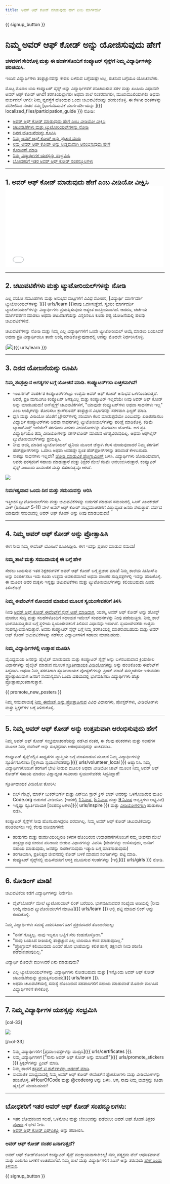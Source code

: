 ```yaml
---
title: ಅವರ್ ಆಫ್ ಕೋಡ್ ಮಾಡುವುದು ಹೇಗೆ ಎಂಬ ಮಾರ್ಗದರ್ಶಿ
---
```


{{ signup_button }}

# ನಿಮ್ಮ ಅವರ್ ಆಫ್ ಕೋಡ್ ಅನ್ನು ಯೋಜಿಸುವುದು ಹೇಗೆ

### ಚಳವಳಿಗೆ ಸೇರಿಕೊಳ್ಳಿ ಮತ್ತು ಈ ಹಂತಗಳೊಂದಿಗೆ ಕಂಪ್ಯೂಟರ್ ಸೈನ್ಸ್‌ಗೆ ನಿಮ್ಮ ವಿದ್ಯಾರ್ಥಿಗಳನ್ನು ಪರಿಚಯಿಸಿ.

ಇಂದಿನ ವಿದ್ಯಾರ್ಥಿಗಳು ತಂತ್ರಜ್ಞಾನವನ್ನು ಕೇವಲ ಬಳಸುವ ಬಗ್ಗೆಯಷ್ಟೇ ಅಲ್ಲ, ರಚಿಸುವ ಬಗ್ಗೆಯೂ ಯೋಚಿಸಬೇಕು.

ಮೊಟ್ಟ ಮೊದಲ ಬಾರಿ ಕಂಪ್ಯೂಟರ್ ಸೈನ್ಸ್ ಅನ್ನು ವಿದ್ಯಾರ್ಥಿಗಳಿಗೆ ಪರಿಚಯಿಸುವ ಸರಳ ಮತ್ತು ಖುಷಿಯ ವಿಧಾನವೇ ಅವರ್ ಆಫ್ ಕೋಡ್ ಆಗಿದೆ! ತರಗತಿಯಲ್ಲಾಗಲೀ ಅಥವಾ ಶಾಲೆ ನಂತರವಾಗಲೀ, ಮುಖಾಮುಖಿಯಾಗಲೀ ಅಥವಾ ವರ್ಚುವಲ್ ಆಗಲೀ ನಿಮ್ಮ ವ್ಯವಸ್ಥೆಗೆ ಹೊಂದುವ ಒಂದು ಚಟುವಟಿಕೆಯನ್ನು ಹುಡುಕಿಕೊಳ್ಳಿ. ಈ ಕೆಳಗಿನ ಹಂತಗಳನ್ನು ಪರಿಶೀಲಿಸಿದ ನಂತರ ನಮ್ಮ [ಭಾಗವಹಿಸುವಿಕೆ ಮಾರ್ಗದರ್ಶಿಯನ್ನು ]({{ localized_files/participation_guide }}) ನೋಡಿ:

- [ಅವರ್ ಆಫ್‌ ಕೋಡ್‌ ಮಾಡುವುದು ಹೇಗೆ ಎಂಬ ವೀಡಿಯೋ ವೀಕ್ಷಿಸಿ](#how-to-video)
- [ಚಟುವಟಿಕೆಗಳು ಮತ್ತು ಟ್ಯುಟೋರಿಯಲ್‌ಗಳನ್ನು ನೋಡಿ](#explore-activities)
- [ದಿನದ ಯೋಜನೆಯನ್ನು ರೂಪಿಸಿ](#create-your-plan)
- [ನಿಮ್ಮ ಅವರ್ ಆಫ್ ಕೋಡ್ ಅನ್ನು ಪ್ರಚಾರ ಮಾಡಿ](#promote-your-hour)
- [ನಿಮ್ಮ ಅವರ್ ಆಫ್ ಕೋಡ್ ಅನ್ನು ಉತ್ತಮವಾಗಿ ಆರಂಭಿಸುವುದು ಹೇಗೆ](#how-to-start)
- [ಕೋಡಿಂಗ್‌ ಮಾಡಿ](#code)
- [ನಿಮ್ಮ ವಿದ್ಯಾರ್ಥಿಗಳ ಯಶಸ್ಸನ್ನು ಸಂಭ್ರಮಿಸಿ](#celebrate)
- [ಬೋಧಕರಿಗೆ ಇತರ ಅವರ್ ಆಫ್ ಕೋಡ್ ಸಂಪನ್ಮೂಲಗಳು](#other-resources)

* * *

<a id="how-to-video"></a>

## 1. ಅವರ್ ಆಫ್ ಕೋಡ್ ಮಾಡುವುದು ಹೇಗೆ ಎಂಬ ವೀಡಿಯೋ ವೀಕ್ಷಿಸಿ <iframe width="500" height="255" src="//www.youtube.com/embed/SrnvvWDm73k" frameborder="0" allowfullscreen></iframe> 

* * *

<a id="explore-activities"></a>

## 2. ಚಟುವಟಿಕೆಗಳು ಮತ್ತು ಟ್ಯುಟೋರಿಯಲ್‌ಗಳನ್ನು ನೋಡಿ

ಎಲ್ಲ ವಯೋ ಸಮೂಹಗಳು ಮತ್ತು ಅನುಭವ ಮಟ್ಟಗಳಿಗೆ ವಿವಿಧ ಮೋಜಿನ, [ವಿದ್ಯಾರ್ಥಿ ಮಾರ್ಗದರ್ಶಿ ಟ್ಯುಟೋರಿಯಲ್‌ಗಳನ್ನು ]({{ urls/learn }})ನಾವು ಒದಗಿಸುತ್ತೇವೆ. ಸ್ವಯಂ ಮಾರ್ಗದರ್ಶಿ ಟ್ಯುಟೋರಿಯಲ್‌ಗಳನ್ನು ವಿದ್ಯಾರ್ಥಿಗಳು ಪ್ರಯತ್ನಿಸುವುದು ಅತ್ಯಂತ ಜನಪ್ರಿಯವಾಗಿದೆ. ಆದರೂ, ಚರ್ಚೆಯ ಮಾರ್ಗದರ್ಶನ ಮಾಡಲು ಅಥವಾ ಚಟುವಟಿಕೆಯನ್ನು ವಿಸ್ತರಿಸಲೂ ಕೂಡಾ ಪಠ್ಯ ಯೋಜನೆಯಲ್ಲಿ ಹಲವು ಚಟುವಟಿಕೆಗಳಿವೆ.

ಚಟುವಟಿಕೆಗಳನ್ನು ನೋಡಿ ಮತ್ತು ನಿಮ್ಮ ಎಲ್ಲ ವಿದ್ಯಾರ್ಥಿಗಳಿಗೆ ಒಂದೇ ಟ್ಯುಟೋರಿಯಲ್ ಆಯ್ಕೆ ಮಾಡಲು ಬಯಸಿದರೆ ಅಥವಾ ಪ್ರತಿ ವಿದ್ಯಾರ್ಥಿಯೂ ತಾವೇ ಆಯ್ಕೆ ಮಾಡಿಕೊಳ್ಳುವುದಾದಲ್ಲಿ ಅದನ್ನು ಮೊದಲೇ ನಿರ್ಧರಿಸಿಕೊಳ್ಳಿ.

[![](/images/tutorials.png)]({{ urls/learn }})

* * *

<a id="create-your-plan"></a>

## 3. ದಿನದ ಯೋಜನೆಯನ್ನು ರೂಪಿಸಿ

### ನಿಮ್ಮ ತಂತ್ರಜ್ಞಾನ ಅಗತ್ಯಗಳ ಬಗ್ಗೆ ಯೋಚನೆ ಮಾಡಿ. ಕಂಪ್ಯೂಟರ್‌ಗಳು ಐಚ್ಛಿಕವಾಗಿವೆ!

- ಇಂಟರ್ನೆಟ್ ಸಂಪರ್ಕಿತ ಕಂಪ್ಯೂಟರ್‌ಗಳಲ್ಲೂ ಉತ್ತಮ ಅವರ್ ಆಫ್ ಕೋಡ್ ಅನುಭವ ಒಳಗೊಂಡಿರುತ್ತದೆ. ಆದರೆ, ಪ್ರತಿ ಮಗುವಿಗೂ ಕಂಪ್ಯೂಟರ್ ಅಗತ್ಯವಿಲ್ಲ ಮತ್ತು ಕಂಪ್ಯೂಟರ್ ಇಲ್ಲದೆಯೇ ನೀವು ಅವರ್ ಆಫ್ ಕೋಡ್ ಅನ್ನು ಮಾಡಬಹುದು! ಅನ್‌ಪ್ಲಗ್ಡ್ ಚಟುವಟಿಕೆಗಳಿಗೆ, "ಯಾವುದೇ ಕಂಪ್ಯೂಟರ್‌ಗಳು ಅಥವಾ ಸಾಧನಗಳು ಇಲ್ಲ" ಎಂಬ ಆಯ್ಕೆಗಳನ್ನು ತೋರಿಸಲು ಕ್ಲಾಸ್‌ರೂಮ್ ತಂತ್ರಜ್ಞಾನ ವಿಭಾಗವನ್ನು ಸರಳವಾಗಿ ಫಿಲ್ಟರ್ ಮಾಡಿ.
- ಧ್ವನಿ ಮತ್ತು ವೀಡಿಯೋ ಜೊತೆಗೆ ಬ್ರೌಸರ್‌ಗಳಲ್ಲಿ ಸರಿಯಾಗಿ ಕೆಲಸ ಮಾಡುತ್ತದೆಯೇ ಎಂಬುದನ್ನು ಖಚಿತಪಡಿಸಲು ವಿದ್ಯಾರ್ಥಿ ಕಂಪ್ಯೂಟರ್‌ಗಳು ಅಥವಾ ಸಾಧನಗಳಲ್ಲಿ ಟ್ಯುಟೋರಿಯಲ್‌ಗಳನ್ನು ಪರೀಕ್ಷೆ ಮಾಡಿಕೊಳ್ಳಿ. ಕಡಿಮೆ ಬ್ಯಾಂಡ್‌ವಿಡ್ತ್‌ ಇದೆಯೇ? ತರಗತಿಯ ಎದುರು ವೀಡಿಯೋಗಳನ್ನು ತೋರಿಸಲು ಯೋಜಿಸಿ. ಆಗ ಪ್ರತಿ ವಿದ್ಯಾರ್ಥಿಯೂ ತಮ್ಮ ವೀಡಿಯೋಗಳನ್ನು ಡೌನ್‌ಲೋಡ್ ಮಾಡುವ ಅಗತ್ಯವಿರುವುದಿಲ್ಲ. ಅಥವಾ ಆಫ್‌ಲೈನ್‌ ಟ್ಯುಟೋರಿಯಲ್‌ಗಳನ್ನು ಪ್ರಯತ್ನಿಸಿ.
- ನೀವು ಆಯ್ಕೆ ಮಾಡಿದ ಟ್ಯುಟೋರಿಯಲ್‌ ಧ್ವನಿಯ ಮೂಲಕ ಚೆನ್ನಾಗಿ ಕೆಲಸ ಮಾಡುವುದಾದರೆ ನಿಮ್ಮ ತರಗತಿಗೆ ಹೆಡ್‌ಫೋನ್‌ಗಳನ್ನು ಒದಗಿಸಿ ಅಥವಾ ಅವರದ್ದೇ ಸ್ವಂತ ಹೆಡ್‌ಫೋನ್‌ಗಳನ್ನು ತರುವಂತೆ ಕೇಳಬಹುದು.
- ಸಾಕಷ್ಟು ಸಾಧನಗಳು ಇಲ್ಲವೇ? [ಜೋಡಿ ಮಾಡುವಿಕೆ ಪ್ರೋಗ್ರಾಮಿಂಗ್‌](https://www.youtube.com/watch?v=vgkahOzFH2Q) ಬಳಸಿ. ವಿದ್ಯಾರ್ಥಿಗಳು ಜೋಡಿಯಾದಾಗ, ಅವರು ಪರಸ್ಪರರಿಗೆ ಸಹಾಯ ಮಾಡುತ್ತಾರೆ ಮತ್ತು ಶಿಕ್ಷಕರ ಮೇಲೆ ಕಡಿಮೆ ಅವಲಂಬಿಸಿರುತ್ತಾರೆ. ಕಂಪ್ಯೂಟರ್ ಸೈನ್ಸ್ ಎಂಬುದು ಸಾಮಾಜಿಕ ಮತ್ತು ಸಹಕಾರಿತ್ವವೂ ಆಗಿದೆ.

<img src="/images/fit-600/group_ipad.jpg" />

### ನಿಮಗಿಷ್ಟವಾದ ಒಂದು ದಿನ ಮತ್ತು ಸಮಯವನ್ನು ಆರಿಸಿ

ಇತ್ತೀಚಿನ ಟ್ಯುಟೋರಿಯಲ್‌ಗಳು ಮತ್ತು ಚಟುವಟಿಕೆಗಳನ್ನು ಬಿಡುಗಡೆ ಮಾಡುವ ಸಮಯದಲ್ಲಿ ಸಿಎಸ್ ಎಜುಕೇಶನ್ ವೀಕ್ (ಡಿಸೆಂಬರ್ 5-11) ವೇಳೆ ಅವರ್ ಆಫ್ ಕೋಡ್ ಸಂಭ್ರಮಾಚರಣೆಗೆ ವಿಶ್ವಾದ್ಯಂತ ಜನರು ಸೇರುತ್ತಾರೆ. ವರ್ಷದ ಯಾವುದೇ ಸಮಯದಲ್ಲಿ ಅವರ್ ಆಫ್ ಕೋಡ್ ಅನ್ನು ನೀವು ಮಾಡಬಹುದು!

* * *

<a id="promote-your-hour"></a>

## 4. ನಿಮ್ಮ ಅವರ್ ಆಫ್ ಕೋಡ್ ಅನ್ನು ಪ್ರೋತ್ಸಾಹಿಸಿ

ಈಗ ನೀವು ನಿಮ್ಮ ಈವೆಂಟ್ ಯೋಜನೆ ರೂಪಿಸಿದ್ದೀರಿ. ಈಗ ಇದನ್ನು ಪ್ರಚಾರ ಮಾಡುವ ಸಮಯ!

### ನಿಮ್ಮ ಶಾಲೆ ಮತ್ತು ಸಮುದಾಯಕ್ಕೆ ಈ ಬಗ್ಗೆ ಹೇಳಿ

ಸೇರಲು ಬಯಸುವ ಇತರ ಶಿಕ್ಷಕರುಗಳಿಗೆ ಅವರ್ ಆಫ್ ಕೋಡ್ ಬಗ್ಗೆ ಪ್ರಚಾರ ಮಾಡಿ! ನಿಮ್ಮ ಶಾಲೆಯ ಪಿಟಿಎಸ್‌ಎ ಅನ್ನು ಸಂಪರ್ಕಿಸಲು ಇದು ಕೂಡಾ ಉತ್ತಮ ಅವಕಾಶವಾಗಿದೆ ಅಥವಾ ಪಾಲಕರ ಸುದ್ದಿಪತ್ರಗಳಲ್ಲಿ ಇದನ್ನು ಹಂಚಿಕೊಳ್ಳಿ. ಈ ಮೂಲಕ ಅವರ ಮಕ್ಕಳು ಇನ್ನಷ್ಟು ಚಟುವಟಿಕೆಗಳು ಮತ್ತು ಟ್ಯುಟೋರಿಯಲ್‌ಗಳನ್ನು ಕಲಿಯಬಹುದು ಎಂದು ತಿಳಿಸಿಕೊಡಿ!

### ನಿಮ್ಮ ಈವೆಂಟ್‌ಗೆ ನೋಂದಣಿ ಮಾಡುವ ಮೂಲಕ ಸ್ವಯಂಸೇವಕರಿಗೆ ತಿಳಿಸಿ

ನೀವು [ಅವರ್ ಆಫ್ ಕೋಡ್ ಈವೆಂಟ್‌ಗೆ ಸೈನ್ ಅಪ್ ಮಾಡಿದಾಗ](/#join), ಯಶಸ್ವಿ ಅವರ್ ಆಫ್ ಕೋಡ್ ಅನ್ನು ಹೋಸ್ಟ್‌ ಮಾಡಲು ಸುದ್ದಿ ಮತ್ತು ಸಲಹೆಗಳೊಂದಿಗೆ ಸಹಾಯಕ ಇಮೇಲ್ ಸಂವಹನಗಳನ್ನು ನೀವು ಪಡೆಯುತ್ತೀರಿ. ನಿಮ್ಮ ಶಾಲೆ ಭಾಗವಹಿಸುತ್ತಿರುವ ಬಗ್ಗೆ ಸ್ಥಳೀಯ ಸ್ವಯಂಸೇವಕರಿಗೆ ತಿಳಿಸುವ ವಿಧಾನವೂ ಇದಾಗಿದೆ. ಸ್ವಯಂಸೇವಕರು ಉತ್ತಮ ಸಂಪನ್ಮೂಲವಾಗಿರುತ್ತಾರೆ. ಅವರು ಕಂಪ್ಯೂಟರ್ ಸೈನ್ಸ್‌ ಬಗ್ಗೆ ನಿಮ್ಮ ತರಗತಿಯಲ್ಲಿ ಮಾತನಾಡಬಹುದು ಮತ್ತು ಅವರ್ ಆಫ್ ಕೋಡ್ ಚಟುವಟಿಕೆಗಳನ್ನು ನಡೆಸಲು ವಿದ್ಯಾರ್ಥಿಗಳಿಗೆ ಸಹಾಯ ಮಾಡಬಹುದು.

### ನಿಮ್ಮ ವಿದ್ಯಾರ್ಥಿಗಳಲ್ಲಿ ಉತ್ಸಾಹ ಮೂಡಿಸಿ

ವೈವಿಧ್ಯಮಯ ಜನರನ್ನು ಹೈಲೈಟ್ ಮಾಡುವುದು ಮತ್ತು ಕಂಪ್ಯೂಟರ್ ಸೈನ್ಸ್ ಅನ್ನು ಬಳಸಬಹುದಾದ ಕ್ರಿಯಾಶೀಲ ವಿಧಾನಗಳನ್ನು ಹೈಲೈಟ್ ಮಾಡುವ ಮೂಲಕ [ಸ್ಫೂರ್ತಿದಾಯಕ ವೀಡಿಯೋಗಳನ್ನು](/promote/resources) ಅನ್ನು ಹಂಚಿಕೊಂಡು ಈವೆಂಟ್‌ಗೆ ಸಿದ್ಧವಾಗಿ. ಅಥವಾ ನಿಮ್ಮ ತರಗತಿಗಾಗಿ ಸ್ಫೂರ್ತಿದಾಯಕ ಪೋಸ್ಟರ್‌ಗಳನ್ನು ಪ್ರಿಂಟ್ ಮಾಡಿ! ತಮ್ಮಂತೆಯೇ ಇರುವವರು ಪ್ರೋತ್ಸಾಹಿಸಿದಾಗ ಜನರಿಗೆ ಸಾಮಾನ್ಯವಾಗಿ ಒಂದು ವಿಷಯದಲ್ಲಿ ಭಾಗವಹಿಸಲು ವಿದ್ಯಾರ್ಥಿಗಳು ಹೆಚ್ಚು ಪ್ರೋತ್ಸಾಹಭರಿತರಾಗುತ್ತಾರೆ.

{{ promote_new_posters }}

ನಿಮ್ಮ ಸಮುದಾಯಕ್ಕೆ [ನಿಮ್ಮ ಈವೆಂಟ್ ಅನ್ನು ಪ್ರೋತ್ಸಾಹಿಸುವ](/promote/resources#posters) ವಿವಿಧ ವಿಧಾನಗಳು, ಪೋಸ್ಟರ್‌ಗಳು, ವೀಡಿಯೋಗಳು ಮತ್ತು ಸ್ಟಿಕ್ಕರ್‌ಗಳ ಬಗ್ಗೆ ತಿಳಿದುಕೊಳ್ಳಿ.

* * *

<a id="how-to-start"></a>

## 5. ನಿಮ್ಮ ಅವರ್ ಆಫ್ ಕೋಡ್ ಅನ್ನು ಉತ್ತಮವಾಗಿ ಆರಂಭಿಸುವುದು ಹೇಗೆ

ನಿಮ್ಮ ಅವರ್ ಆಫ್ ಕೋಡ್ ಸಂಭ್ರಮಾಚರಣೆಯನ್ನು ನಡೆಸಿದ ನಂತರ, ಈ ಕೆಲವು ಪರಿಕರಗಳು ಮತ್ತು ಸಲಹೆಗಳ ಮೂಲಕ ನಿಮ್ಮ ಈವೆಂಟ್ ಅನ್ನು ಸುಭದ್ರವಾಗಿ ಆರಂಭಿಸುವುದನ್ನು ಖಚಿತಪಡಿಸಿ.

ಕಂಪ್ಯೂಟರ್ ಸೈನ್ಸ್‌ನಲ್ಲಿನ ಸಾಧ್ಯತೆಗಳ ವ್ಯಾಪ್ತಿಯ ಬಗ್ಗೆ ಮಾತನಾಡುವ ಮೂಲಕ ನಿಮ್ಮ ವಿದ್ಯಾರ್ಥಿಗಳನ್ನು ಸ್ಫೂರ್ತಿಗೊಳಿಸಲು [ಸ್ಥಳೀಯ ಸ್ವಯಂಸೇವಕರನ್ನು]({{ urls/volunteer_local }}) ಆಹ್ವಾನಿಸಿ. ನಿಮ್ಮ ವಿದ್ಯಾರ್ಥಿಗಳೊಂದಿಗೆ ತರಗತಿಗೆ ಭೇಟಿ ನೀಡುವ ಮೂಲಕ ಅಥವಾ ವೀಡಿಯೋ ಚಾಟ್ ಮೂಲಕ ನಿಮ್ಮ ಅವರ್ ಆಫ್ ಕೋಡ್‌ಗೆ ಸಹಾಯ ಮಾಡಲು ವಿಶ್ವಾದ್ಯಂತ ಸಾವಿರಾರು ಸ್ವಯಂಸೇವಕರು ಸಿದ್ಧವಿದ್ದಾರೆ!

ಸ್ಫೂರ್ತಿದಾಯಕ ವೀಡಿಯೋ ತೋರಿಸಿ:

- ಬಿಲ್ ಗೇಟ್ಸ್‌, ಮಾರ್ಕ್ ಜುಕರ್‌ಬರ್ಗ್‌ ಮತ್ತು ಎನ್‌ಬಿಎ ಸ್ಟಾರ್‌ ಕ್ರಿಸ್ ಬಾಶ್ ಅವರನ್ನು ಒಳಗೊಂಡಿರುವ ಮೂಲ Code.org ಬಿಡುಗಡೆ ವೀಡಿಯೋ. (ಇದರಲ್ಲಿ [1 ನಿಮಿಷ](https://www.youtube.com/watch?v=qYZF6oIZtfc), [5 ನಿಮಿಷ](https://www.youtube.com/watch?v=nKIu9yen5nc) ಮತ್ತು [9 ನಿಮಿಷ](https://www.youtube.com/watch?v=dU1xS07N-FA) ಆವೃತ್ತಿಗಳು ಲಭ್ಯವಿವೆ)
- ಇನ್ನಷ್ಟು ಸ್ಫೂರ್ತಿದಾಯಕ [ಸಂಪನ್ಮೂಲಗಳು]({{ urls/inspire }}) ಮತ್ತು [ವೀಡಿಯೋಗಳಿಗಾಗಿ](https://www.youtube.com/playlist?list=PLzdnOPI1iJNfpD8i4Sx7U0y2MccnrNZuP) ಹುಡುಕಾಟ ನಡೆಸಿ.

ಕಂಪ್ಯೂಟರ್ ಸೈನ್ಸ್‌ಗೆ ನೀವು ಹೊಸಬರಾಗಿದ್ದರೂ ಪರವಾಗಿಲ್ಲ. ನಿಮ್ಮ ಅವರ್ ಆಫ್ ಕೋಡ್ ಚಟುವಟಿಕೆಯನ್ನು ಪರಿಚಯಿಸಲು ಇಲ್ಲಿ ಕೆಲವು ಐಡಿಯಾಗಳಿವೆ:

- ಹುಡುಗರು ಮತ್ತು ಹುಡುಗಿಯರಿಬ್ಬರೂ ಕಳವಳ ಹೊಂದಿರುವ ಉದಾಹರಣೆಗಳೊಂದಿಗೆ ನಮ್ಮ ಜೀವನದ ಮೇಲೆ ತಂತ್ರಜ್ಞಾನವು ಬೀರುವ ಪರಿಣಾಮ ಬೀರುವ ವಿಧಾನಗಳನ್ನು ವಿವರಿಸಿ (ಜೀವಗಳನ್ನು ಉಳಿಸುವುದು, ಜನರಿಗೆ ಸಹಾಯ ಮಾಡುವುದು, ಜನರನ್ನು ಸಂಪರ್ಕಿಸುವುದು ಇತ್ಯಾದಿ ಬಗ್ಗೆ ಮಾತನಾಡುವುದು)
- ತರಗತಿಯಾಗಿ, ಪ್ರತಿನಿತ್ಯದ ಜೀವನದಲ್ಲಿ ಕೋಡ್ ಬಳಕೆ ಮಾಡುವ ಸಂಗತಿಗಳನ್ನು ಪಟ್ಟಿ ಮಾಡಿ.
- ಕಂಪ್ಯೂಟರ್ ಸೈನ್ಸ್‌ನಲ್ಲಿ ಮಹಿಳೆಯರಿಗೆ ಆಸಕ್ತಿ ಮೂಡಿಸುವ ಸಲಹೆಗಳನ್ನು [ಇಲ್ಲಿ]({{ urls/girls }}) ನೋಡಿ.

* * *

<a id="code"></a>

## 6. ಕೋಡಿಂಗ್‌ ಮಾಡಿ!

ಚಟುವಟಿಕೆಯ ಕಡೆಗೆ ವಿದ್ಯಾರ್ಥಿಗಳನ್ನು ನಿರ್ದೇಶಿಸಿ

- ವೈಟ್‌ಬೋರ್ಡ್‌ ಮೇಲೆ ಟ್ಯುಟೋರಿಯಲ್ ಲಿಂಕ್‌ ಬರೆಯಿರಿ. ಭಾಗವಹಿಸುವವರ ಸಂಖ್ಯೆಯ ಅಡಿಯಲ್ಲಿ [ನೀವು ಆಯ್ಕೆ ಮಾಡಿದ ಟ್ಯುಟೋರಿಯಲ್‌ಗೆ ಮಾಹಿತಿ]({{ urls/learn }}) ಅಲ್ಲಿ ಪಟ್ಟಿ ಮಾಡಿದ ಲಿಂಕ್ ಅನ್ನು ಕಂಡುಕೊಳ್ಳಿ.

ನಿಮ್ಮ ವಿದ್ಯಾರ್ಥಿಗಳು ಸಮಸ್ಯೆ ಎದುರಿಸಿದಾಗ ಹೀಗೆ ಪ್ರಕ್ರಿಯಿಸಿದರೆ ತೊಂದರೆಯಿಲ್ಲ:

- "ನನಗೆ ಗೊತ್ತಿಲ್ಲ. ನಾವು ಇಬ್ಬರೂ ಒಟ್ಟಿಗೆ ಸೇರಿ ಕಂಡುಕೊಳ್ಳೋಣ."
- "ನಾವು ಬಯಸಿದ ರೀತಿಯಲ್ಲಿ ತಂತ್ರಜ್ಞಾನ ಎಲ್ಲ ಬಾರಿಯೂ ಕೆಲಸ ಮಾಡುವುದಿಲ್ಲ."
- "ಪ್ರೋಗ್ರಾಮ್ ಕಲಿಯುವುದು ಎಂದರೆ ಹೊಸ ಭಾಷೆಯನ್ನು ಕಲಿತ ಹಾಗೆ; ತಕ್ಷಣವೇ ನೀವು ಪರಿಣಿತಿ ಪಡೆದುಬಿಡುವುದಿಲ್ಲ."

ವಿದ್ಯಾರ್ಥಿ ಮೊದಲೇ ಮುಗಿಸಿದರೆ ಏನು ಮಾಡುವುದು?

- ಎಲ್ಲ ಟ್ಯುಟೋರಿಯಲ್‌ಗಳನ್ನು ವಿದ್ಯಾರ್ಥಿಗಳು ನೋಡಬಹುದು ಮತ್ತು [ಇನ್ನೊಂದು ಅವರ್ ಆಫ್ ಕೋಡ್ ಚಟುವಟಿಕೆಯನ್ನು ಪ್ರಯತ್ನಿಸಬಹುದು]({{ urls/learn }}).
- ಅಥವಾ ಚಟುವಟಿಕೆಯಲ್ಲಿ ಸಮಸ್ಯೆ ಹೊಂದಿರುವ ಸಹಪಾಠಿಗಳಿಗೆ ಸಹಾಯ ಮಾಡುವಂತೆ ಮೊದಲೇ ಮುಗಿಸಿದ ವಿದ್ಯಾರ್ಥಿಗಳಿಗೆ ಕೇಳಿಕೊಳ್ಳಿ.

* * *

<a id="celebrate"></a>

## 7. ನಿಮ್ಮ ವಿದ್ಯಾರ್ಥಿಗಳ ಯಶಸ್ಸನ್ನು ಸಂಭ್ರಮಿಸಿ

[col-33]

![](/images/fit-600/boy-certificate.jpg)

[/col-33]

- ನಿಮ್ಮ ವಿದ್ಯಾರ್ಥಿಗಳಿಗೆ [ಪ್ರಮಾಣಪತ್ರಗಳನ್ನು ಮುದ್ರಿಸಿ]({{ urls/certificates }}).
- ನಿಮ್ಮ ವಿದ್ಯಾರ್ಥಿಗಳಿಗೆ ["ನಾನು ಅವರ್ ಆಫ್ ಕೋಡ್ ಅನ್ನು ಮಾಡಿದೆ!"]({{ urls/promote_stickers }}) ಸ್ಟಿಕ್ಕರ್‌ಗಳನ್ನು ಪ್ರಿಂಟ್ ಮಾಡಿ.
- ನಿಮ್ಮ ಶಾಲೆಗೆ [ಕಸ್ಟಮ್ ಟಿ ಶರ್ಟ್‌ಗಳನ್ನು ಆರ್ಡರ್‌ ಮಾಡಿ](http://blog.code.org/post/132608499493/hour-of-code-shirts-and-more).
- ಸಾಮಾಜಿಕ ಮಾಧ್ಯಮದಲ್ಲಿ ನಿಮ್ಮ ಅವರ್ ಆಫ್ ಕೋಡ್ ಈವೆಂಟ್‌ನ ಫೋಟೋಗಳು ಮತ್ತು ವೀಡಿಯೋಗಳನ್ನು ಹಂಚಿಕೊಳ್ಳಿ. #HourOfCode ಮತ್ತು @codeorg ಅನ್ನು ಬಳಸಿ. ಆಗ, ನಾವು ನಿಮ್ಮ ಯಶಸ್ಸನ್ನು ಕೂಡಾ ಹೈಲೈಟ್ ಮಾಡಬಹುದು!

* * *

<a id="other-resources"></a>

## ಬೋಧಕರಿಗೆ ಇತರ ಅವರ್ ಆಫ್ ಕೋಡ್ ಸಂಪನ್ಮೂಲಗಳು:

- ಇತರ ಬೋಧಕರಿಂದ ಸಲಹೆ, ಒಳನೋಟ ಮತ್ತು ಬೆಂಬಲವನ್ನು ಪಡೆಯಲು [ಅವರ್ ಆಫ್ ಕೋಡ್ ಶಿಕ್ಷಕರ ಫೋರಂ](http://forum.code.org/c/plc/hour-of-code) ಗೆ ಭೇಟಿ ನೀಡಿ.
- [ಅವರ್ ಆಫ್ ಕೋಡ್ ಎಫ್‌ಎಕ್ಯೂ](https://support.code.org/hc/en-us/categories/200147083-Hour-of-Code) ಅನ್ನು ಪರಿಶೀಲಿಸಿ.

### ಅವರ್ ಆಫ್ ಕೋಡ್ ನಂತರ ಏನಾಗುತ್ತದೆ?

ಅವರ್ ಆಫ್ ಕೋಡ್‌ನೊಂದಿಗೆ ಕಂಪ್ಯೂಟರ್ ಸೈನ್ಸ್‌ ಮುಕ್ತಾಯವಾಗಬೇಕಿಲ್ಲ! ನಮ್ಮ ಪಠ್ಯಕ್ರಮ ವೆಬ್ ಆಧರಿತವಾಗಿವೆ ಮತ್ತು ಎಂದಿಗೂ ಬಳಕೆಗೆ ಉಚಿತವಾಗಿದೆ. ನಿಮ್ಮ ಶಾಲೆ ಮತ್ತು ವಿದ್ಯಾರ್ಥಿಗಳಿಗೆ ಸಿಎಸ್ ಅನ್ನು ತರುವುದು [ಹೇಗೆ ಎಂದು ತಿಳಿಯಿರಿ](/beyond).

{{ signup_button }}